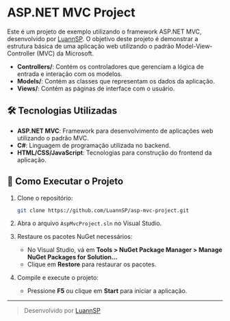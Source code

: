 # ASP.NET MVC Project

Este é um projeto de exemplo utilizando o framework ASP.NET MVC, desenvolvido por [LuannSP](https://github.com/LuannSP). O objetivo deste projeto é demonstrar a estrutura básica de uma aplicação web utilizando o padrão Model-View-Controller (MVC) da Microsoft.

- **Controllers/**: Contém os controladores que gerenciam a lógica de entrada e interação com os modelos.
- **Models/**: Contém as classes que representam os dados da aplicação.
- **Views/**: Contém as páginas de interface com o usuário.

## 🛠️ Tecnologias Utilizadas

- **ASP.NET MVC**: Framework para desenvolvimento de aplicações web utilizando o padrão MVC.
- **C#**: Linguagem de programação utilizada no backend.
- **HTML/CSS/JavaScript**: Tecnologias para construção do frontend da aplicação.

## 🚀 Como Executar o Projeto

1. Clone o repositório:

   ```bash
   git clone https://github.com/LuannSP/asp-mvc-project.git
   ```

2. Abra o arquivo `AspMvcProject.sln` no Visual Studio.

3. Restaure os pacotes NuGet necessários:

   - No Visual Studio, vá em **Tools > NuGet Package Manager > Manage NuGet Packages for Solution...**
   - Clique em **Restore** para restaurar os pacotes.

4. Compile e execute o projeto:

   - Pressione **F5** ou clique em **Start** para iniciar a aplicação.

---

> Desenvolvido por [LuannSP](https://github.com/LuannSP)
